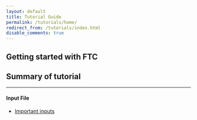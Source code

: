 ```yaml
---
layout: default
title: Tutorial Guide
permalink: /tutorials/home/
redirect_from: /tutorials/index.html
disable_comments: true
---
```


## Getting started with FTC

## Summary of tutorial
------

#### Input File

* [Important inputs](/tutorials/important_inputs/)   

